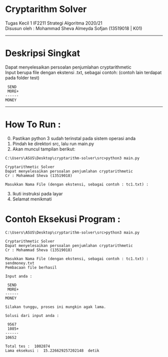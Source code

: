 # Cryptarithm Solver

Tugas Kecil 1 IF2211 Strategi Algoritma 2020/21\
Disusun oleh : Mohammad Sheva Almeyda Sofjan (13519018 | K01)

---
# Deskripsi Singkat
Dapat menyelesaikan persoalan penjumlahan cryptarithmetic\
Input berupa file dengan ekstensi .txt, sebagai contoh: (contoh lain terdapat pada folder test)
```
 SEND
 MORE+
------
MONEY
```
---
# How To Run :
0. Pastikan python 3 sudah terinstal pada sistem operasi anda
1. Pindah ke direktori src, lalu run main.py
2. Akan muncul tampilan berikut:
```
C:\Users\ASUS\Desktop\cryptarithm-solver\src>python3 main.py

Cryptarithmetic Solver
Dapat menyelesaikan persoalan penjumlahan cryptarithmetic
Cr : Mohammad Sheva (13519018)

Masukkan Nama File (dengan ekstensi, sebagai contoh : tc1.txt) :
```
3. Ikuti instruksi pada layar
4. Selamat menikmati

# Contoh Eksekusi Program :
```
C:\Users\ASUS\Desktop\cryptarithm-solver\src>python3 main.py

Cryptarithmetic Solver
Dapat menyelesaikan persoalan penjumlahan cryptarithmetic
Cr : Mohammad Sheva (13519018)

Masukkan Nama File (dengan ekstensi, sebagai contoh : tc1.txt) : sendmoney.txt
Pembacaan file berhasil

Input anda :

 SEND
 MORE+
------
MONEY

Silakan tunggu, proses ini mungkin agak lama.

Solusi dari input anda :

 9567
 1085+
------
10652

Total tes :  1002874
Lama eksekusi :  15.226629257202148  detik
```
